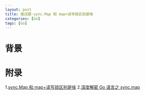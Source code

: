 ```yaml
---
layout: post
title: 面试题-sync.Map 和 map+读写锁区别是啥
categories: [Go]
tags: [Go]
---
```


# 背景

# 附录
1.[sync.Map 和 map+读写锁区别是啥](https://colobu.com/2017/07/11/dive-into-sync-Map/)
2.[深度解密 Go 语言之 sync.map](https://www.cnblogs.com/qcrao-2018/p/12833787.html)

